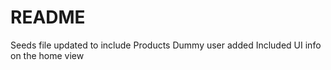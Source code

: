 # README

Seeds file updated to include Products
Dummy user added
Included UI info on the home view
